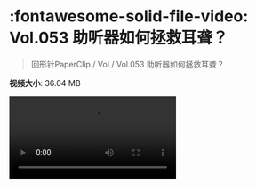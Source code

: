 # :fontawesome-solid-file-video: Vol.053 助听器如何拯救耳聋？

> 回形针PaperClip / Vol / Vol.053 助听器如何拯救耳聋？

**视频大小**: 36.04 MB

<div class="video"><video src="https://file.hsyhx.top/archive/回形针PaperClip/Vol/Vol.053 助听器如何拯救耳聋？.mp4" controls preload>🤔 您的浏览器不支持 video 标签</video></div>